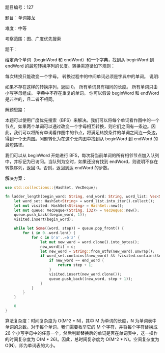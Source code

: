题目编号：127

题目：单词接龙

难度：中等

考察范围：图、广度优先搜索

题干：

给定两个单词（beginWord 和 endWord）和一个字典，找到从 beginWord 到 endWord 的最短转换序列的长度。转换需遵循如下规则：

每次转换只能改变一个字母。
转换过程中的中间单词必须是字典中的单词。
说明:

如果不存在这样的转换序列，返回 0。
所有单词具有相同的长度。
所有单词只由小写字母组成。
字典中不存在重复的单词。
你可以假设 beginWord 和 endWord 是非空的，且二者不相同。

解题思路：

本题可以使用广度优先搜索（BFS）来解决。我们可以将每个单词看作图中的一个节点，如果两个单词可以通过改变一个字母相互转换，则它们之间有一条边。因此，我们可以将所有单词看作图中的节点，将满足转换条件的单词之间连一条边，得到一个无向图。问题转化为在这个无向图中找到从 beginWord 到 endWord 的最短路径。

我们可以从 beginWord 开始进行 BFS，每次将当前单词的所有相邻节点加入队列中，并标记为已访问。当队列为空时，如果还没有找到 endWord，则说明不存在转换序列，返回 0。否则，返回到达 endWord 的步数。

解决方案：

```rust
use std::collections::{HashSet, VecDeque};

fn ladder_length(begin_word: String, end_word: String, word_list: Vec<String>) -> i32 {
    let word_set: HashSet<String> = word_list.into_iter().collect();
    let mut visited: HashSet<String> = HashSet::new();
    let mut queue: VecDeque<(String, i32)> = VecDeque::new();
    queue.push_back((begin_word, 1));
    visited.insert(begin_word);

    while let Some((word, step)) = queue.pop_front() {
        for i in 0..word.len() {
            for c in b'a'..=b'z' {
                let mut new_word = word.clone().into_bytes();
                new_word[i] = c;
                let new_word = String::from_utf8(new_word).unwrap();
                if word_set.contains(&new_word) && !visited.contains(&new_word) {
                    if new_word == end_word {
                        return step + 1;
                    }
                    visited.insert(new_word.clone());
                    queue.push_back((new_word, step + 1));
                }
            }
        }
    }

    0
}
```

算法复杂度：时间复杂度为 O(M^2 * N)，其中 M 为单词的长度，N 为单词表中单词的总数。对于每个单词，我们需要枚举它的 M 个字符，并将每个字符替换成 26 个小写字母中的任意一个，然后判断替换后的单词是否在单词表中，这一操作的时间复杂度为 O(M * 26)。因此，总时间复杂度为 O(M^2 * N)。空间复杂度为 O(N)，即为单词表的大小。